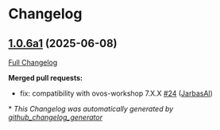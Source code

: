 # Changelog

## [1.0.6a1](https://github.com/OpenVoiceOS/ovos-adapt-pipeline-plugin/tree/1.0.6a1) (2025-06-08)

[Full Changelog](https://github.com/OpenVoiceOS/ovos-adapt-pipeline-plugin/compare/1.0.5...1.0.6a1)

**Merged pull requests:**

- fix: compatibility with ovos-workshop 7.X.X [\#24](https://github.com/OpenVoiceOS/ovos-adapt-pipeline-plugin/pull/24) ([JarbasAl](https://github.com/JarbasAl))



\* *This Changelog was automatically generated by [github_changelog_generator](https://github.com/github-changelog-generator/github-changelog-generator)*
